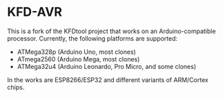 # KFD-AVR
This is a fork of the KFDtool project that works on an Arduino-compatible processor. Currently, the following platforms are supported:

- ATMega328p (Arduino Uno, most clones)
- ATmega2560 (Arduino Mega, most clones)
- ATMega32u4 (Arduino Leonardo, Pro Micro, and some clones)

In the works are ESP8266/ESP32 and different variants of ARM/Cortex chips. 